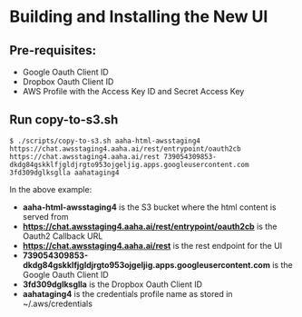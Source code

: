 # Building and Installing the New UI

## Pre-requisites:

- Google Oauth Client ID
- Dropbox Oauth Client ID
- AWS Profile with the Access Key ID and Secret Access Key

## Run copy-to-s3.sh

`
$ ./scripts/copy-to-s3.sh aaha-html-awsstaging4 https://chat.awsstaging4.aaha.ai/rest/entrypoint/oauth2cb https://chat.awsstaging4.aaha.ai/rest 739054309853-dkdg84gskklfjgldjrgto953ojgeljig.apps.googleusercontent.com 3fd309dglksglla aahataging4
`

In the above example:
- **aaha-html-awsstaging4** is the S3 bucket where the html content is served from
- **https://chat.awsstaging4.aaha.ai/rest/entrypoint/oauth2cb** is the Oauth2 Callback URL
- **https://chat.awsstaging4.aaha.ai/rest** is the rest endpoint for the UI
- **739054309853-dkdg84gskklfjgldjrgto953ojgeljig.apps.googleusercontent.com** is the Google Oauth Client ID
- **3fd309dglksglla** is the Dropbox Oauth Client ID
- **aahataging4** is the credentials profile name as stored in ~/.aws/credentials
